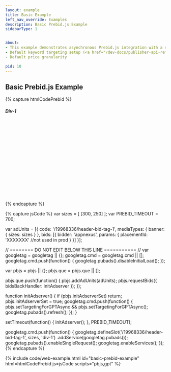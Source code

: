 ```yaml
---
layout: example
title: Basic Example
left_nav_override: Examples
description: Basic Prebid.js Example
sidebarType: 1


about:
- This example demonstrates asynchronous Prebid.js integration with a single Google Ad Manager ad slot
- Default keyword targeting setup (<a href="/dev-docs/publisher-api-reference/bidderSettings.html">reference</a>)
- Default price granularity

pid: 10
---
```


## Basic Prebid.js Example

{% capture htmlCodePrebid %}
<!-- DO NOT add this script in prod -->
<script src="intercept-banner-not-for-prod.js" ></script>
<!-- END -->

<h5>Div-1</h5>
<div id='div-1' style="min-height:250px;">
  <script type='text/javascript'>
    googletag.cmd.push(function() {
      googletag.display('div-1');
    });
  </script>
</div>
{% endcapture %}

{% capture jsCode %}
var sizes = [
  [300, 250]
];
var PREBID_TIMEOUT = 700;

var adUnits = [{
  code: '/19968336/header-bid-tag-1',
  mediaTypes: {
    banner: {
      sizes: sizes
    }
  },
  bids: [{
    bidder: 'appnexus',
    params: {
      placementId: 'XXXXXXX' //not used in prod
    }
  }]
}];

// ======== DO NOT EDIT BELOW THIS LINE =========== //
var googletag = googletag || {};
googletag.cmd = googletag.cmd || [];
googletag.cmd.push(function() {
  googletag.pubads().disableInitialLoad();
});

var pbjs = pbjs || {};
pbjs.que = pbjs.que || [];

pbjs.que.push(function() {
  pbjs.addAdUnits(adUnits);
  pbjs.requestBids({
    bidsBackHandler: initAdserver
  });
});

function initAdserver() {
  if (pbjs.initAdserverSet) return;
  pbjs.initAdserverSet = true;
  googletag.cmd.push(function() {
    pbjs.setTargetingForGPTAsync && pbjs.setTargetingForGPTAsync();
    googletag.pubads().refresh();
  });
}

setTimeout(function() {
  initAdserver();
}, PREBID_TIMEOUT);

googletag.cmd.push(function() {
  googletag.defineSlot('/19968336/header-bid-tag-1', sizes, 'div-1')
    .addService(googletag.pubads());
  googletag.pubads().enableSingleRequest();
  googletag.enableServices();
});
{% endcapture %}

{% include code/web-example.html id="basic-prebid-example" html=htmlCodePrebid js=jsCode scripts="pbjs,gpt" %}

